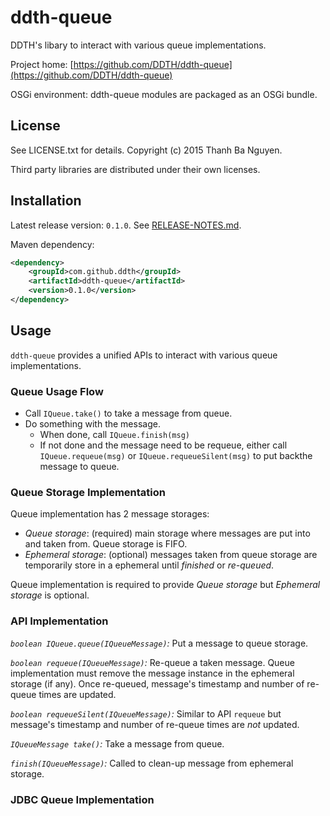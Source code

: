 ddth-queue
==========

DDTH's libary to interact with various queue implementations.

Project home:
[https://github.com/DDTH/ddth-queue](https://github.com/DDTH/ddth-queue)

OSGi environment: ddth-queue modules are packaged as an OSGi bundle.


## License ##

See LICENSE.txt for details. Copyright (c) 2015 Thanh Ba Nguyen.

Third party libraries are distributed under their own licenses.


## Installation #

Latest release version: `0.1.0`. See [RELEASE-NOTES.md](RELEASE-NOTES.md).

Maven dependency:

```xml
<dependency>
	<groupId>com.github.ddth</groupId>
	<artifactId>ddth-queue</artifactId>
	<version>0.1.0</version>
</dependency>
```

## Usage ##

`ddth-queue` provides a unified APIs to interact with various queue implementations.

### Queue Usage Flow ###

- Call `IQueue.take()` to take a message from queue.
- Do something with the message.
  - When done, call `IQueue.finish(msg)`
  - If not done and the message need to be requeue, either call `IQueue.requeue(msg)` or `IQueue.requeueSilent(msg)` to put backthe message to queue.

### Queue Storage Implementation ###

Queue implementation has 2 message storages:
- *Queue storage*: (required) main storage where messages are put into and taken from. Queue storage is FIFO.
- *Ephemeral storage*: (optional) messages taken from queue storage are temporarily store in a ephemeral until _finished_ or _re-queued_.

Queue implementation is required to provide *Queue storage* but *Ephemeral storage* is optional.

### API Implementation ###

*`boolean IQueue.queue(IQueueMessage)`:*
Put a message to queue storage.

*`boolean requeue(IQueueMessage)`:*
Re-queue a taken message. Queue implementation must remove the message instance in the ephemeral storage (if any). Once re-queued, message's timestamp and number of re-queue times are updated.

*`boolean requeueSilent(IQueueMessage)`:*
Similar to API `requeue` but message's timestamp and number of re-queue times are _not_ updated.

*`IQueueMessage take()`:*
Take a message from queue.

*`finish(IQueueMessage)`:*
Called to clean-up message from ephemeral storage.

### JDBC Queue Implementation ###
